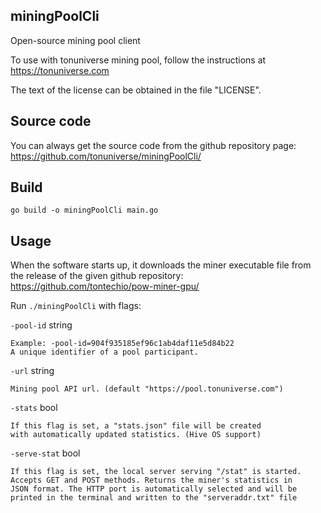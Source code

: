 ## miningPoolCli

Open-source mining pool client

To use with tonuniverse mining pool, follow the instructions at https://tonuniverse.com

The text of the license can be obtained in the file "LICENSE".

## Source code

You can always get the source code from the github repository page:
https://github.com/tonuniverse/miningPoolCli/

## Build

```
go build -o miningPoolCli main.go
```

## Usage

When the software starts up, it downloads the miner executable 
file from the release of the given github repository: 
https://github.com/tontechio/pow-miner-gpu/

Run `./miningPoolCli` with flags:

`-pool-id` string

	Example: -pool-id=904f935185ef96c1ab4daf11e5d84b22
	A unique identifier of a pool participant.

`-url` string
  
	Mining pool API url. (default "https://pool.tonuniverse.com")

`-stats` bool
  
	If this flag is set, a "stats.json" file will be created 
	with automatically updated statistics. (Hive OS support)

`-serve-stat` bool

	If this flag is set, the local server serving "/stat" is started. 
	Accepts GET and POST methods. Returns the miner's statistics in 
	JSON format. The HTTP port is automatically selected and will be 
	printed in the terminal and written to the "serveraddr.txt" file